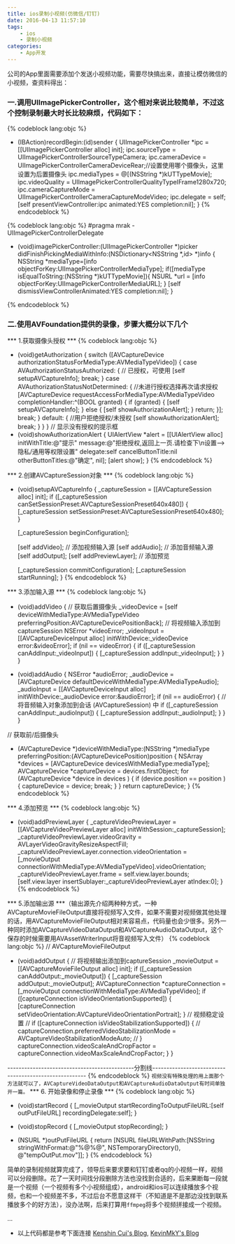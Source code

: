 ```yaml
---
title: ios录制小视频(仿微信/钉钉)
date: 2016-04-13 11:57:10
tags:
	- ios
	- 录制小视频	
categories:
 	- App开发
---
```

 
公司的App里面需要添加个发送小视频功能，需要尽快搞出来，直接让模仿微信的小视频，查资料得出：
### 一.调用UIImagePickerController，这个相对来说比较简单，不过这个控制录制最大时长比较麻烦，代码如下：
{% codeblock lang:objc %}
- (IBAction)recordBegin:(id)sender {
    UIImagePickerController *ipc = [[UIImagePickerController alloc] init];
    ipc.sourceType = UIImagePickerControllerSourceTypeCamera;
    ipc.cameraDevice = UIImagePickerControllerCameraDeviceRear;//设置使用哪个摄像头，这里设置为后置摄像头
    ipc.mediaTypes = @[(NSString *)kUTTypeMovie];
    ipc.videoQuality = UIImagePickerControllerQualityTypeIFrame1280x720;
    ipc.cameraCaptureMode = UIImagePickerControllerCameraCaptureModeVideo;
    ipc.delegate = self;
    [self presentViewController:ipc animated:YES completion:nil];
}
{% endcodeblock %}
<!--more-->
{% codeblock lang:objc %}
#pragma mrak - UIImagePickerControllerDelegate
- (void)imagePickerController:(UIImagePickerController *)picker didFinishPickingMediaWithInfo:(NSDictionary<NSString *,id> *)info {
    NSString *mediaType=[info objectForKey:UIImagePickerControllerMediaType];
   if([mediaType isEqualToString:(NSString *)kUTTypeMovie]){
        NSURL *url = [info objectForKey:UIImagePickerControllerMediaURL];
    }
    [self dismissViewControllerAnimated:YES completion:nil];
}

{% endcodeblock %}

### 二.使用AVFoundation提供的录像，步骤大概分以下几个
*** 1.获取摄像头授权 ***
{% codeblock lang:objc %}
- (void)getAuthorization {
    switch ([AVCaptureDevice authorizationStatusForMediaType:AVMediaTypeVideo]) {
        case AVAuthorizationStatusAuthorized: {  // 已授权，可使用
            [self setupAVCaptureInfo];
            break;
        }
        case AVAuthorizationStatusNotDetermined: { //未进行授权选择再次请求授权
            [AVCaptureDevice requestAccessForMediaType:AVMediaTypeVideo completionHandler:^(BOOL	granted) {
                if (granted) {
                    [self setupAVCaptureInfo];
                } else {
                    [self showAuthorizationAlert];
                }
                return;
            }];
            break;
        }
        default: {  //用户拒绝授权/未授权
            [self showAuthorizationAlert];
            break;
        }
    }
}
// 显示没有授权的提示框
- (void)showAuthorizationAlert {
    UIAlertView *alert = [[UIAlertView alloc] initWithTitle:@"提示" message:@"拒绝授权,返回上一页.请检查下\n设置-->隐私/通用等权限设置" delegate:self cancelButtonTitle:nil otherButtonTitles:@"确定", nil];
    [alert show];
}
{% endcodeblock %}

*** 2.创建AVCaptureSession对象 ***
{% codeblock lang:objc %}
- (void)setupAVCaptureInfo {
    _captureSession = [[AVCaptureSession alloc] init];
    if ([_captureSession canSetSessionPreset:AVCaptureSessionPreset640x480]) {
        [_captureSession setSessionPreset:AVCaptureSessionPreset640x480];
    }
    
    [_captureSession beginConfiguration];
    
    [self addVideo];		// 添加视频输入源
    [self addAudio];		// 添加音频输入源
    [self addOutput];
    [self addPreviewLayer];	// 添加预览
    
    [_captureSession commitConfiguration];
    [_captureSession startRunning];
}
{% endcodeblock %}

*** 3.添加输入源 ***
{% codeblock lang:objc %}
- (void)addVideo {
    // 获取后置摄像头
    _videoDevice = [self deviceWithMediaType:AVMediaTypeVideo preferringPosition:AVCaptureDevicePositionBack];
    // 将视频输入添加到captureSession
    NSError *videoError;
    _videoInput = [[AVCaptureDeviceInput alloc] initWithDevice:_videoDevice error:&videoError];
    if (nil == videoError) {
        if ([_captureSession canAddInput:_videoInput]) {
            [_captureSession addInput:_videoInput];
        }
    }
}

- (void)addAudio {
    NSError *audioError;
    _audioDevice = [AVCaptureDevice defaultDeviceWithMediaType:AVMediaTypeAudio];
    _audioInput = [[AVCaptureDeviceInput alloc] initWithDevice:_audioDevice error:&audioError];
    if (nil == audioError) {
        // 将音频输入对象添加到会话 (AVCaptureSession) 中
        if ([_captureSession canAddInput:_audioInput]) {
            [_captureSession addInput:_audioInput];
        }
    }
}

// 获取前/后摄像头
- (AVCaptureDevice *)deviceWithMediaType:(NSString *)mediaType preferringPosition:(AVCaptureDevicePosition)position {
    NSArray *devices = [AVCaptureDevice devicesWithMediaType:mediaType];
    AVCaptureDevice *captureDevice = devices.firstObject;
    for (AVCaptureDevice *device in devices ) {
        if (device.position == position ) {
            captureDevice = device;
            break;
        }
    }
    return captureDevice;
}
{% endcodeblock %}

*** 4.添加预览 ***
{% codeblock lang:objc %}
- (void)addPreviewLayer {
    _captureVideoPreviewLayer = [[AVCaptureVideoPreviewLayer alloc] initWithSession:_captureSession];
    _captureVideoPreviewLayer.videoGravity = AVLayerVideoGravityResizeAspectFill;
    _captureVideoPreviewLayer.connection.videoOrientation = [_movieOutput connectionWithMediaType:AVMediaTypeVideo].videoOrientation;
    _captureVideoPreviewLayer.frame = self.view.layer.bounds;
    [self.view.layer insertSublayer:_captureVideoPreviewLayer atIndex:0];
}
{% endcodeblock %}

*** 5.添加输出源 ***（输出源先介绍两种种方式，一种AVCaptureMovieFileOutput直接将视频写入文件，如果不需要对视频做其他处理的话，用AVCaptureMovieFileOutput相对来容易点，代码量也会少很多。另外一种同时添加AVCaptureVideoDataOutput和AVCaptureAudioDataOutput，这个保存的时候需要用AVAssetWriterInput将音视频写入文件） 
{% codeblock lang:objc %}
// AVCaptureMovieFileOutput
- (void)addOutput {
    // 将视频输出添加到captureSession
    _movieOutput = [[AVCaptureMovieFileOutput alloc] init];
    if ([_captureSession canAddOutput:_movieOutput]) {
        [_captureSession addOutput:_movieOutput];
        AVCaptureConnection *captureConnection = [_movieOutput connectionWithMediaType:AVMediaTypeVideo];
        if ([captureConnection isVideoOrientationSupported]) {
            [captureConnection setVideoOrientation:AVCaptureVideoOrientationPortrait];
        }
        // 视频稳定设置
//        if ([captureConnection isVideoStabilizationSupported]) {
//            captureConnection.preferredVideoStabilizationMode = AVCaptureVideoStabilizationModeAuto;
//        }
        captureConnection.videoScaleAndCropFactor = captureConnection.videoMaxScaleAndCropFactor;
    }
}

---------------------------------------------分割线------------------------------------------------------
{% endcodeblock %}
```视频没有特殊处理的用上面那个方法就可以了，AVCaptureVideoDataOutput和AVCaptureAudioDataOutput有时间单独开一篇。```
*** 6. 开始录像和停止录像 ***
{% codeblock lang:objc %}
- (void)startRecord {
    [_movieOutput startRecordingToOutputFileURL:[self outPutFileURL] recordingDelegate:self];
}

- (void)stopRecord {
    [_movieOutput stopRecording];
}

- (NSURL *)outPutFileURL {
    return [NSURL fileURLWithPath:[NSString stringWithFormat:@"%@%@", NSTemporaryDirectory(), @"tempOutPut.mov"]];
}
{% endcodeblock %}

简单的录制视频就算完成了，领导后来要求要和钉钉或者qq的小视频一样，视频可以分段删除。花了一天时间找分段删除方法也没找到合适的，后来果断每一段就是一个视频（一个视频有多个小视频组成），android和ios可以连续播放多个视频，也和一个视频差不多，不过后台不愿意这样干（不知道是不是那边没找到联系播放多个的好方法），没办法啊，后来打算用```ffmpeg```将多个视频拼接成一个视频。

...

* 以上代码都是参考下面连接
<a href="http://www.cnblogs.com/kenshincui/p/4186022.html#uiImagePickerController">Kenshin Cui's Blog</a>, <a href="https://kevinmky.github.io/2016/01/04/自定义相机/">KevinMkY's Blog</a>